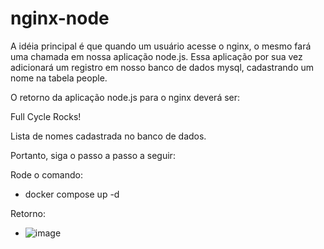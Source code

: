 # nginx-node
A idéia principal é que quando um usuário acesse o nginx, o mesmo fará uma chamada em nossa aplicação node.js. Essa aplicação por sua vez adicionará um registro em nosso banco de dados mysql, cadastrando um nome na tabela people.

O retorno da aplicação node.js para o nginx deverá ser:

Full Cycle Rocks!

Lista de nomes cadastrada no banco de dados.


Portanto, siga o passo a passo a seguir: 

Rode o comando:

- docker compose up -d

Retorno:
- ![image](https://user-images.githubusercontent.com/58008549/211970193-52b810c7-9dab-400d-9df0-0682b68d4260.png)

